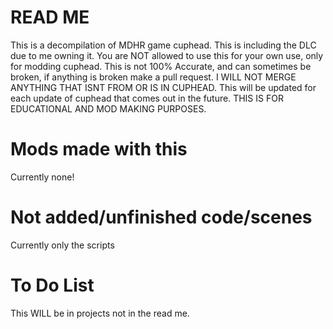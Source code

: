 # READ ME
This is a decompilation of MDHR game cuphead. This is including the DLC due to me owning it.
You are NOT allowed to use this for your own use, only for modding cuphead.
This is not 100% Accurate, and can sometimes be broken, if anything is broken make a pull request.
I WILL NOT MERGE ANYTHING THAT ISNT FROM OR IS IN CUPHEAD.
This will be updated for each update of cuphead that comes out in the future.
THIS IS FOR EDUCATIONAL AND MOD MAKING PURPOSES.

# Mods made with this
Currently none!

# Not added/unfinished code/scenes
Currently only the scripts

# To Do List
This WILL be in projects not in the read me.
